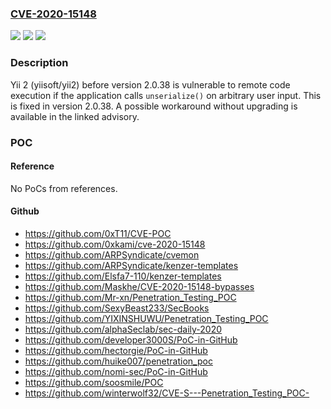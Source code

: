 ### [CVE-2020-15148](https://cve.mitre.org/cgi-bin/cvename.cgi?name=CVE-2020-15148)
![](https://img.shields.io/static/v1?label=Product&message=yii2&color=blue)
![](https://img.shields.io/static/v1?label=Version&message=n%2Fa&color=blue)
![](https://img.shields.io/static/v1?label=Vulnerability&message=%7B%22CWE-502%22%3A%22Deserialization%20of%20Untrusted%20Data%22%7D&color=brighgreen)

### Description

Yii 2 (yiisoft/yii2) before version 2.0.38 is vulnerable to remote code execution if the application calls `unserialize()` on arbitrary user input. This is fixed in version 2.0.38. A possible workaround without upgrading is available in the linked advisory.

### POC

#### Reference
No PoCs from references.

#### Github
- https://github.com/0xT11/CVE-POC
- https://github.com/0xkami/cve-2020-15148
- https://github.com/ARPSyndicate/cvemon
- https://github.com/ARPSyndicate/kenzer-templates
- https://github.com/Elsfa7-110/kenzer-templates
- https://github.com/Maskhe/CVE-2020-15148-bypasses
- https://github.com/Mr-xn/Penetration_Testing_POC
- https://github.com/SexyBeast233/SecBooks
- https://github.com/YIXINSHUWU/Penetration_Testing_POC
- https://github.com/alphaSeclab/sec-daily-2020
- https://github.com/developer3000S/PoC-in-GitHub
- https://github.com/hectorgie/PoC-in-GitHub
- https://github.com/huike007/penetration_poc
- https://github.com/nomi-sec/PoC-in-GitHub
- https://github.com/soosmile/POC
- https://github.com/winterwolf32/CVE-S---Penetration_Testing_POC-

